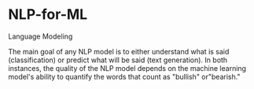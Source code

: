 # NLP-for-ML

Language Modeling 

The main goal of any NLP model is to either understand what is said (classification) or predict what will be said (text generation). In both instances, the quality of the NLP model depends on the machine learning model's ability to quantify the words that count as "bullish" or"bearish."
